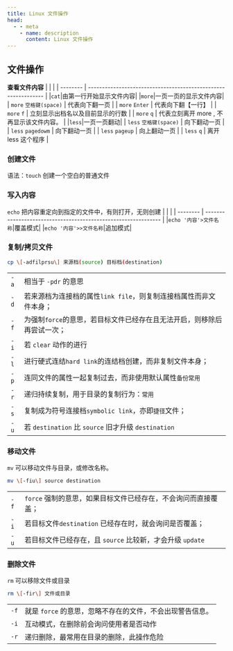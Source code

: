 ```yaml
---
title: Linux 文件操作
head:
  - - meta
    - name: description
      content: Linux 文件操作
---
```


## 文件操作

**查看文件内容**
| | |
| -------- | -------------------------------------------------------------- |
|`cat`|由第一行开始显示文件内容|
|`more`|一页一页的显示文件内容|
| `more` `空格键(space)` | 代表向下翻一页 |
| `more` `Enter` | 代表向下翻【一行】 |
| `more` `f` | 立刻显示出档名以及目前显示的行数 |
| `more` `q` | 代表立刻离开 more , 不再显示该文件内容。 |
|`less`|一页一页翻动|
| `less` `空格键(space)` | 向下翻动一页 |
| `less` `pagedowm` | 向下翻动一页 |
| `less` `pageup` | 向上翻动一页 |
| `less` `q` | 离开 less 这个程序 |

### 创建文件

语法：`touch` 创建一个空白的普通文件

### 写入内容

`echo` 把内容重定向到指定的文件中，有则打开，无则创建
| | |
| -------- | -------------------------------------------------------------- |
|`echo '内容'>文件名称`|覆盖模式|
|`echo '内容'>>文件名称`|追加模式|

### 复制/拷贝文件

```bash
cp \[-adfilprsu\] 来源档(source) 目标档(destination)
```

|      |                                                                         |
| ---- | ----------------------------------------------------------------------- |
| `-a` | 相当于 `-pdr` 的意思                                                    |
| `-d` | 若来源档为连接档的属性`link file`，则复制连接档属性而非文件本身；       |
| `-f` | 为强制`force`的意思，若目标文件已经存在且无法开启，则移除后再尝试一次； |
| `-i` | 若 `clear` 动作的进行                                                   |
| `-l` | 进行硬式连结`hard link`的连结档创建，而非复制文件本身；                 |
| `-p` | 连同文件的属性一起复制过去，而非使用默认属性`备份常用`                  |
| `-r` | 递归持续复制，用于目录的复制行为：`常用`                                |
| `-s` | 复制成为符号连接档`symbolic link`，亦即`捷径`文件；                     |
| `-u` | 若 `destination` 比 `source` 旧才升级 `destination`                     |

### 移动文件

`mv` 可以移动文件与目录，或修改名称。

```bash
mv \[-fiu\] source destination
```

|      |                                                                |
| ---- | -------------------------------------------------------------- |
| `-f` | `force` 强制的意思，如果目标文件已经存在，不会询问而直接覆盖； |
| `-i` | 若目标文件`destination` 已经存在时，就会询问是否覆盖；         |
| `-u` | 若目标文件已经存在，且 `source` 比较新，才会升级 `update`      |

### 删除文件

`rm` 可以移除文件或目录

```bash
rm \[-fir\] 文件或目录
```

|      |                                                           |
| ---- | --------------------------------------------------------- |
| `-f` | 就是 `force` 的意思，忽略不存在的文件，不会出现警告信息。 |
| `-i` | 互动模式，在删除前会询问使用者是否动作                    |
| `-r` | 递归删除，最常用在目录的删除，此操作危险                  |

